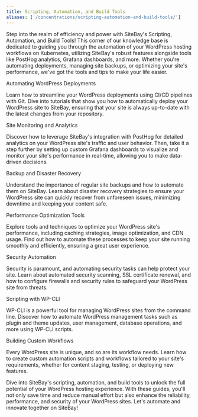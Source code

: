 ```yaml
---
title: Scripting, Automation, and Build Tools
aliases: ['/concentrations/scripting-automation-and-build-tools/']
---
```


Step into the realm of efficiency and power with SiteBay's Scripting, Automation, and Build Tools! This corner of our knowledge base is dedicated to guiding you through the automation of your WordPress hosting workflows on Kubernetes, utilizing SiteBay's robust features alongside tools like PostHog analytics, Grafana dashboards, and more. Whether you're automating deployments, managing site backups, or optimizing your site's performance, we've got the tools and tips to make your life easier.

Automating WordPress Deployments

Learn how to streamline your WordPress deployments using CI/CD pipelines with Git. Dive into tutorials that show you how to automatically deploy your WordPress site to SiteBay, ensuring that your site is always up-to-date with the latest changes from your repository.

Site Monitoring and Analytics

Discover how to leverage SiteBay's integration with PostHog for detailed analytics on your WordPress site's traffic and user behavior. Then, take it a step further by setting up custom Grafana dashboards to visualize and monitor your site's performance in real-time, allowing you to make data-driven decisions.

Backup and Disaster Recovery

Understand the importance of regular site backups and how to automate them on SiteBay. Learn about disaster recovery strategies to ensure your WordPress site can quickly recover from unforeseen issues, minimizing downtime and keeping your content safe.

Performance Optimization Tools

Explore tools and techniques to optimize your WordPress site's performance, including caching strategies, image optimization, and CDN usage. Find out how to automate these processes to keep your site running smoothly and efficiently, ensuring a great user experience.

Security Automation

Security is paramount, and automating security tasks can help protect your site. Learn about automated security scanning, SSL certificate renewal, and how to configure firewalls and security rules to safeguard your WordPress site from threats.

Scripting with WP-CLI

WP-CLI is a powerful tool for managing WordPress sites from the command line. Discover how to automate WordPress management tasks such as plugin and theme updates, user management, database operations, and more using WP-CLI scripts.

Building Custom Workflows

Every WordPress site is unique, and so are its workflow needs. Learn how to create custom automation scripts and workflows tailored to your site's requirements, whether for content staging, testing, or deploying new features.

Dive into SiteBay's scripting, automation, and build tools to unlock the full potential of your WordPress hosting experience. With these guides, you'll not only save time and reduce manual effort but also enhance the reliability, performance, and security of your WordPress sites. Let's automate and innovate together on SiteBay!
